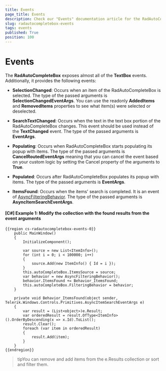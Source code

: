 ```yaml
---
title: Events
page_title: Events
description: Check our "Events" documentation article for the RadAutoCompleteBox WPF control.
slug: radautocompletebox-events
tags: events
published: True
position: 100
---
```


# Events

The __RadAutoCompleteBox__ exposes almost all of the **TextBox** events. Additionally, it provides the following events:

* __SelectionChanged__: Occurs when an item of the RadAutoCompleteBox is selected. The type of the passed arguments is __SelectionChangedEventArgs__. You can use the readonly **AddedItems** and **RemovedItems** properties to see what item(s) were selected or deselected.

* __SearchTextChanged__: Occurs when the text in the text box portion of the RadAutoCompleteBox changes. This event should be used instead of the **TextChanged** event. The type of the passed arguments is __EventArgs__.

* __Populating__: Occurs when RadAutoCompleteBox starts populating its popup with items. The type of the passed arguments is **CancelRoutedEventArgs** meaning that you can cancel the event based on your custom logic by setting the Cancel property of the arguments to **True**.

* __Populated__: Occurs after RadAutoCompleteBox populates its popup with items. The type of the passed arguments is __EventArgs__.

* __ItemsFound__: Occurs when the items' search is completed. It is an event of [AsyncFilteringBehavior](https://docs.telerik.com/devtools/wpf/controls/radautocompletebox/features/filteringbehavior). The type of the passed arguments is __AsyncItemSearchEventArgs__.

#### __[C#] Example 1: Modify the collection with the found results from the event arguments__

	{{region cs-radautocompletebox-events-0}}
		public MainWindow()
        {
            InitializeComponent();

            var source = new List<ItemInfo>();
            for (int i = 0; i < 100000; i++)
            {
                source.Add(new ItemInfo() { Id = i });
            }
            this.autoCompleteBox.ItemsSource = source;
            var behavior = new AsyncFilteringBehavior();
            behavior.ItemsFound += Behavior_ItemsFound;
            this.autoCompleteBox.FilteringBehavior = behavior;
        }

        private void Behavior_ItemsFound(object sender, Telerik.Windows.Controls.Primitives.AsyncItemSearchEventArgs e)
        {
            var result = (List<object>)e.Result;
            var orderedResult = result.OfType<ItemInfo>().OrderByDescending(x => x.Id).ToList();
            result.Clear();
            foreach (var item in orderedResult)
            {
                result.Add(item);
            }
        }
	{{endregion}}

>tipYou can remove and add items from the e.Results collection or sort and filter them.
